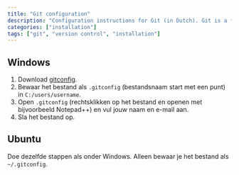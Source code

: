 ```yaml
---
title: "Git configuration"
description: "Configuration instructions for Git (in Dutch). Git is a free and open source distributed version control system designed to handle everything from small to very large projects with speed and efficiency."
categories: ["installation"]
tags: ["git", "version control", "installation"]
---
```


## Windows

1. Download [gitconfig](gitconfig).
1. Bewaar het bestand als `.gitconfig` (bestandsnaam start met een punt) in `C:/users/username`.
1. Open `.gitconfig` (rechtsklikken op het bestand en openen met bijvoorbeeld Notepad++) en vul jouw naam en e-mail aan.
1. Sla het bestand op. 


## Ubuntu

Doe dezelfde stappen als onder Windows.
Alleen bewaar je het bestand als `~/.gitconfig`.
